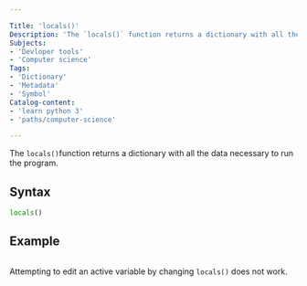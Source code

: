 ```yaml
---

Title: 'locals()'
Description: 'The `locals()` function returns a dictionary with all the data necessary to run the program.'
Subjects: 
- 'Devloper tools'
- 'Computer science'
Tags:
- 'Dictionary' 
- 'Metadata' 
- 'Symbol'
Catalog-content: 
- 'learn python 3'
- 'paths/computer-science'

---
```


The `locals()`function returns a dictionary with all the data necessary to run the program.

## Syntax

```py
locals()
```

## Example

```py

```

Attempting to edit an active variable by changing `locals()` does not work.
